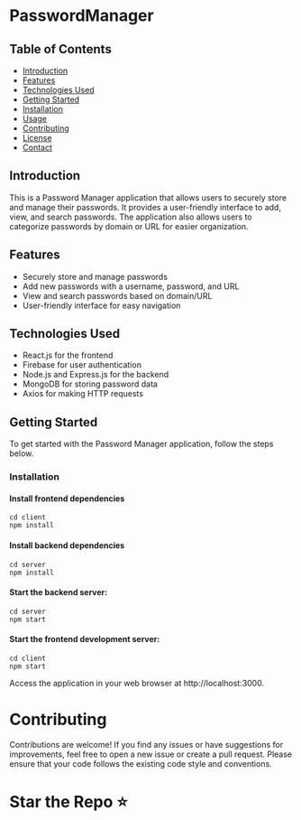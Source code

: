 # PasswordManager

## Table of Contents
- [Introduction](#introduction)
- [Features](#features)
- [Technologies Used](#technologies-used)
- [Getting Started](#getting-started)
- [Installation](#installation)
- [Usage](#usage)
- [Contributing](#contributing)
- [License](#license)
- [Contact](#contact)

## Introduction

This is a Password Manager application that allows users to securely store and manage their passwords. It provides a user-friendly interface to add, view, and search passwords. The application also allows users to categorize passwords by domain or URL for easier organization.

## Features

- Securely store and manage passwords
- Add new passwords with a username, password, and URL
- View and search passwords based on domain/URL
- User-friendly interface for easy navigation

## Technologies Used

- React.js for the frontend
- Firebase for user authentication
- Node.js and Express.js for the backend
- MongoDB for storing password data
- Axios for making HTTP requests

## Getting Started

To get started with the Password Manager application, follow the steps below.

### Installation

#### Install frontend dependencies
```
cd client
npm install
```

#### Install backend dependencies
```
cd server
npm install
```

#### Start the backend server:
```
cd server
npm start
```

#### Start the frontend development server:
```
cd client
npm start
```

Access the application in your web browser at http://localhost:3000.

# Contributing

Contributions are welcome! If you find any issues or have suggestions for improvements, feel free to open a new issue or create a pull request. Please ensure that your code follows the existing code style and conventions.

# Star the Repo ⭐
